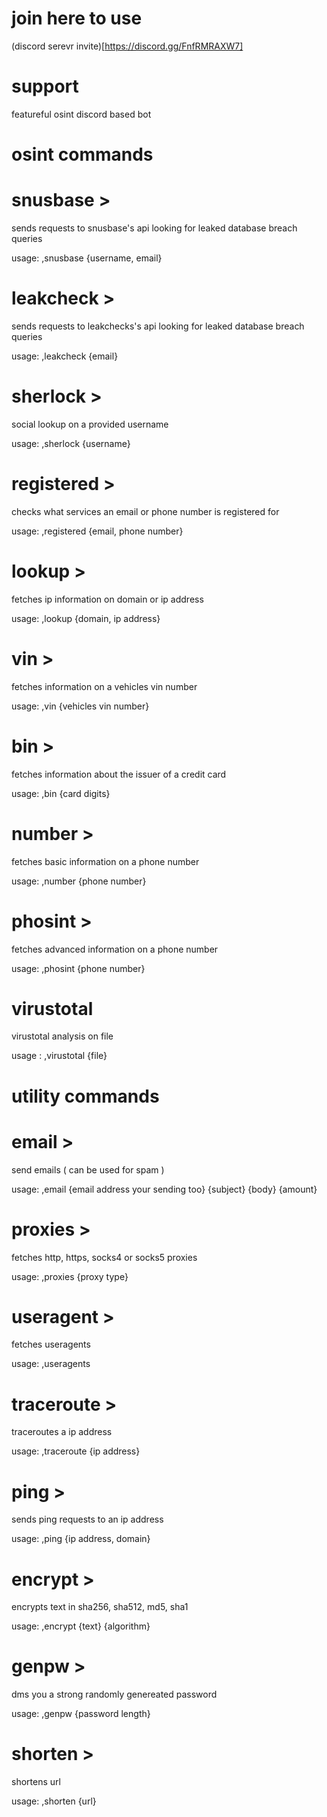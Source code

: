 # join here to use
(discord serevr invite)[https://discord.gg/FnfRMRAXW7]

# support
featureful osint discord based bot

# osint commands

# snusbase >
sends requests to snusbase's api looking for leaked database breach queries

usage: ,snusbase {username, email}

# leakcheck >
sends requests to leakchecks's api looking for leaked database breach queries

usage: ,leakcheck {email}

# sherlock >
social lookup on a provided username

usage: ,sherlock {username}

# registered >
checks what services an email or phone number is registered for

usage: ,registered {email, phone number}

# lookup >
fetches ip information on domain or ip address

usage: ,lookup {domain, ip address}

# vin >
fetches information on a vehicles vin number

usage: ,vin {vehicles vin number} 

# bin >
fetches information about the issuer of a credit card

usage: ,bin {card digits}

# number >
fetches basic information on a phone number

usage: ,number {phone number}

# phosint >
fetches advanced information on a phone number

usage: ,phosint {phone number}

# virustotal
virustotal analysis on file

usage : ,virustotal {file}

# utility commands

# email >
send emails ( can be used for spam )

usage: ,email {email address your sending too} {subject} {body} {amount}

# proxies >
fetches http, https, socks4 or socks5 proxies

usage: ,proxies {proxy type}

# useragent >
fetches useragents

usage: ,useragents

# traceroute >
traceroutes a ip address

usage: ,traceroute {ip address}

# ping >
sends ping requests to an ip address

usage: ,ping {ip address, domain}

# encrypt >
encrypts text in sha256, sha512, md5, sha1

usage: ,encrypt {text} {algorithm}

# genpw >
dms you a strong randomly genereated password

usage: ,genpw {password length}

# shorten >
shortens url

usage: ,shorten {url}
